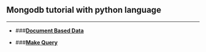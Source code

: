 ## Mongodb tutorial with python language
---
- ###[**Document Based Data**](schema_design/document_based_data.md)

- ###[**Make Query**](query/make_query.md)

